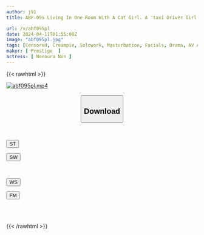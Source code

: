 ```yaml
---
author: j91
title: ABF-095 Living In One Room With A Cat Girl. A 'taxi Driver Girl' And A 'positive Pick-up Guy' Meet And Have Crazy Sex... Atsushi Nonoura

url: /v/abf095pl
date: 2024-04-11T01:55:00Z
image: "abf095pl.jpg"
tags: [Censored, Creampie, Solowork, Masturbation, Facials, Drama, AV Actress	]
maker: [ Prestige  ]
actress: [ Nonoura Non ]
---
```



{{< rawhtml >}}

<div class="video" data-videoid="RkZyDa9OJQCd1el">
    <a href="https://filemoon.sx/d/5d3wfs7bm6se">
        <img src="/v/abf095pl/abf095pl.jpg" width="WIDTH" height="HEIGHT" alt="abf095pl.mp4" loading="lazy">
    </a>
</div>

<script type="text/javascript" src="https://j91.asia/asset/on-demand-st.js"></script>

<br>
  <link rel="stylesheet" href="https://j91.asia/asset/bs5.css">
  
  <center>
  <button class="btn btn-primary" type="button" data-bs-toggle="collapse" data-bs-target=".multi-collapse" aria-expanded="false" aria-controls="multiCollapseExample1 multiCollapseExample2"><h2>Download</h2></button></center>
</p>
<div class="row">
  <div class="col">
    <div class="collapse multi-collapse" id="multiCollapseExample1">
      <div class="card card-body">
	      	      <br>
<div class="buttons">  
<p><a href="https://streamtape.to/v/RkZyDa9OJQCd1el" target="_blank"><button class="btn-hover color-3"><i class="fa fa-download"></i> ST</button></a></p>
<p><a href="https://asnwish.com/ppc09uyfzd2l" target="_blank"><button class="btn-hover color-2"><i class="fa fa-download"></i> SW</button></a></p></div>
    </div>
  </div>
</div>
  <div class="col">
    <div class="collapse multi-collapse" id="multiCollapseExample2">
      <div class="card card-body">
	      <br>
<div class="buttons">
<p><a href="https://wolfstream.tv/gkwn40qdnkke"><button class="btn-hover color-9"><i class="fa fa-download"></i> WS</button></a></p>
<p><a href="https://filemoon.sx/d/5d3wfs7bm6se"><button class="btn-hover color-8"><i class="fa fa-download"></i> FM</button></a></p></div>
<br><br>
      </div>
    </div>
  </div>
</div>

{{< /rawhtml >}}
